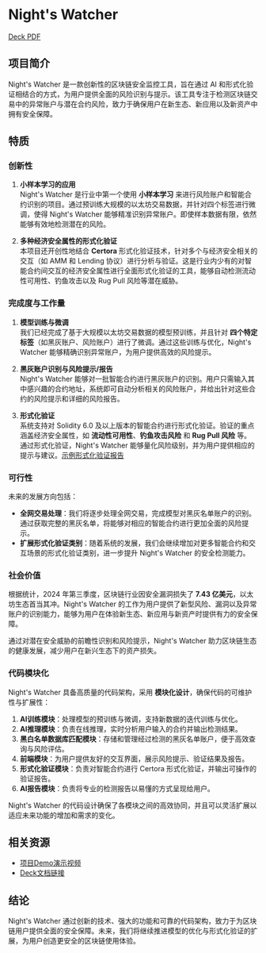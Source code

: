 # Night's Watcher

[Deck PDF](Nights-Watcher.pdf)

## 项目简介

Night's Watcher 是一款创新性的区块链安全监控工具，旨在通过 AI 和形式化验证相结合的方式，为用户提供全面的风险识别与提示。该工具专注于检测区块链交易中的异常账户与潜在合约风险，致力于确保用户在新生态、新应用以及新资产中拥有安全保障。

## 特质

### 创新性

1. **小样本学习的应用**  
   Night's Watcher 是行业中第一个使用 **小样本学习** 来进行风险账户和智能合约识别的项目。通过预训练大规模的以太坊交易数据，并针对四个标签进行微调，使得 Night's Watcher 能够精准识别异常账户。即使样本数据有限，依然能够有效地检测潜在的风险。

2. **多种经济安全属性的形式化验证**  
   本项目还开创性地结合 **Certora** 形式化验证技术，针对多个与经济安全相关的交互（如 AMM 和 Lending 协议）进行分析与验证。这是行业内少有的对智能合约间交互的经济安全属性进行全面形式化验证的工具，能够自动检测流动性可用性、钓鱼攻击以及 Rug Pull 风险等潜在威胁。

### 完成度与工作量

1. **模型训练与微调**  
   我们已经完成了基于大规模以太坊交易数据的模型预训练，并且针对 **四个特定标签**（如黑灰账户、风险账户）进行了微调。通过这些训练与优化，Night's Watcher 能够精确识别异常账户，为用户提供高效的风险提示。

2. **黑灰账户识别与风险提示/报告**  
   Night's Watcher 能够对一批智能合约进行黑灰账户的识别。用户只需输入其中感兴趣的合约地址，系统即可自动分析相关的风险账户，并给出针对这些合约的风险提示和详细的风险报告。

3. **形式化验证**  
   系统支持对 Solidity 6.0 及以上版本的智能合约进行形式化验证。验证的重点涵盖经济安全属性，如 **流动性可用性**、**钓鱼攻击风险** 和 **Rug Pull 风险** 等。通过形式化验证，Night's Watcher 能够量化风险级别，并为用户提供相应的提示与建议。[示例形式化验证报告](https://prover.certora.com/output/686351/4a807374221d4249a1e9647394190558?anonymousKey=036134a79f706d89744035bb0c455f9ede475492)

### 可行性

未来的发展方向包括：

- **全网交易处理**：我们将逐步处理全网交易，完成模型对黑灰名单账户的识别。通过获取完整的黑灰名单，将能够对相应的智能合约进行更加全面的风险提示。
- **扩展形式化验证类别**：随着系统的发展，我们会继续增加对更多智能合约和交互场景的形式化验证类别，进一步提升 Night's Watcher 的安全检测能力。

### 社会价值

根据统计，2024 年第三季度，区块链行业因安全漏洞损失了 **7.43 亿美元**，以太坊生态首当其冲。Night's Watcher 的工作为用户提供了新型风险、漏洞以及异常账户的识别能力，能够为用户在体验新生态、新应用与新资产时提供有力的安全保障。

通过对潜在安全威胁的前瞻性识别和风险提示，Night's Watcher 助力区块链生态的健康发展，减少用户在新兴生态下的资产损失。

### 代码模块化

Night's Watcher 具备高质量的代码架构，采用 **模块化设计**，确保代码的可维护性与扩展性：

1. **AI训练模块**：处理模型的预训练与微调，支持新数据的迭代训练与优化。
2. **AI推理模块**：负责在线推理，实时分析用户输入的合约并输出检测结果。
3. **黑白名单数据库匹配模块**：存储和管理经过检测的黑灰名单账户，便于高效查询与风险评估。
4. **前端模块**：为用户提供友好的交互界面，展示风险提示、验证结果及报告。
5. **形式化验证模块**：负责对智能合约进行 Certora 形式化验证，并输出可操作的验证报告。
6. **AI报告模块**：负责将专业的检测报告以易懂的方式呈现给用户。

Night's Watcher 的代码设计确保了各模块之间的高效协同，并且可以灵活扩展以适应未来功能的增加和需求的变化。

## 相关资源

- [项目Demo演示视频](https://youtu.be/5TiWl-mb92c)
- [Deck文档链接](https://gamma.app/docs/Nights-Watcher--ibfd3i7w5v71nv8)

## 结论

Night's Watcher 通过创新的技术、强大的功能和可靠的代码架构，致力于为区块链用户提供全面的安全保障。未来，我们将继续推进模型的优化与形式化验证的扩展，为用户创造更安全的区块链使用体验。
